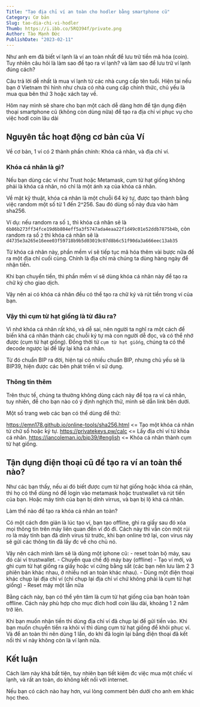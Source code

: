 ```yaml
---
Title: "Tạo địa chỉ ví an toàn cho hodler bằng smartphone cũ"
Category: Cơ bản
Slug: tao-dia-chi-vi-hodler
Thumb: https://i.ibb.co/5RQ394f/private.png
Author: Tào Mạnh Đức
PublishDate: "2023-02-11"
---
```


Như anh em đã biết ví lạnh là ví an toàn nhất để lưu trữ tiền mã hóa (coin). Tuy nhiên câu hỏi là làm sao để tạo ra ví lạnh? và làm sao để lưu trữ ví lạnh đúng cách?

Câu trả lời dễ nhất là mua ví lạnh từ các nhà cung cấp tên tuổi. Hiện tai nếu bạn ở Vietnam thì hình như chưa có nhà cung cấp chính thức, chủ yếu là mua qua bên thứ 3 hoặc xách tay về.

Hôm nay mình sẽ share cho bạn một cách dễ dàng hơn để tận dụng điện thoại smartphone cũ (không còn dùng nữa) để tạo ra địa chỉ ví phục vụ cho việc hodl coin lâu dài

## Nguyên tắc hoạt động cơ bản của Ví

Về cơ bản, 1 ví có 2 thành phần chính: Khóa cá nhân, và địa chỉ ví.

### Khóa cá nhân là gì?

Nếu bạn dùng các ví như Trust hoặc Metamask, cụm từ hạt giống không phải là khóa cá nhân, nó chỉ là một ánh xạ của khóa cá nhân.

Về mặt kỹ thuật, khóa cá nhân là một chuỗi 64 ký tự, được tạo thành bằng việc random một số từ 1 đến 2^256. Sau đó dùng số này đưa vào hàm sha256.

Ví dụ: nếu random ra số ```1```, thì khóa cá nhân sẽ là ```6b86b273ff34fce19d6b804eff5a3f5747ada4eaa22f1d49c01e52ddb7875b4b```, còn random ra số ```2``` thì khóa cá nhân sẽ là ```d4735e3a265e16eee03f59718b9b5d03019c07d8b6c51f90da3a666eec13ab35```

Từ khóa cá nhân này, phần mềm ví sẽ tiếp tục mã hóa thêm vài bược nữa để ra một địa chỉ cuối cùng. Chính là địa chỉ mà chúng ta dùng hàng ngày để nhận tiền.

Khi bạn chuyển tiền, thì phần mềm ví sẽ dùng khóa cá nhân này để tạo ra chữ ký cho giao dịch.

Vậy nên ai có khóa cá nhân đều có thể tạo ra chữ ký và rút tiền trong ví của bạn.

### Vậy thì cụm từ hạt giống là từ đâu ra?

Vì nhớ khóa cá nhân rất khó, và dễ sai, nên người ta nghĩ ra một cách để biến khá cá nhân thành các chuỗi ký tự mà con người dễ đọc, và có thể nhớ được (cụm từ hạt giống). Đồng thời từ ```cụm từ hạt giống```, chúng ta có thể decode ngược lại để lấy lại khá cá nhân.

Từ đó chuẩn BIP ra đời, hiện tại có nhiều chuẩn BIP, nhưng chủ yếu sẽ là BIP39, hiện được các bên phát triển ví sử dụng.

### Thông tin thêm

Trên thực tế, chúng ta thường không dùng cách này để tọa ra ví cá nhân, tuy nhiên, để cho bạn nào có ý định nghịch thử, mình sẽ dẫn link bên dưới.

Một số trang web các bạn có thể dùng để thử:

https://emn178.github.io/online-tools/sha256.html <= Tạo một khóa cá nhân từ chữ số hoặc ký tự.
https://privatekeys.pw/calc <= Lấy địa chỉ ví từ khóa cá nhân.
https://iancoleman.io/bip39/#english <= Khóa cá nhân thành cụm từ hạt giống.

## Tận dụng điện thoại cũ để tạo ra ví an toàn thế nào?

Như các bạn thấy, nếu ai đó biết được cụm từ hạt giống hoặc khóa cá nhân, thì họ có thể dùng nó để login vào metamask hoặc trustwallet và rút tiền của bạn. Hoặc máy tính của bạn bị dính virrus, và bạn bị lộ khá cá nhân.

Làm thế nào để tạo ra khóa cá nhân an toàn?

Có một cách đơn giản là lúc tạo ví, bạn tạo offline, ghi ra giấy sau đó xóa mọi thông tin trên máy liên quan đến ví đó đi. Cách này thì vẫn còn một rủi ro là máy tính bạn đã dính virus từ trước, khi bạn online trở lại, con virus này sẽ gửi các thông tin đã lấy đc về cho chủ nó.

Vậy nên cách mình làm sẽ là dùng một iphone cũ:
    - reset toàn bộ máy, sau đó cài ví trustwallet.
    - Chuyển qua chế độ máy bay (offline)
    - Tạo ví mới, và ghi cụm từ hạt giống ra giấy hoặc ví cứng bằng sắt (các bạn nên lưu làm 2 3 phiên bản khác nhau, ở nhiều nơi an toàn khác nhau).
    - Dùng một điện thoại khác chụp lại địa chỉ ví (chỉ chụp lại địa chỉ ví chứ không phải là cụm từ hạt giống)
    - Reset máy một lần nữa

Bằng cách này, bạn có thể yên tâm là cụm từ hạt giống của bạn hoàn toàn offline. Cách này phù hợp cho mục đích hodl coin lâu dài, khoảng 1 2 năm trở lên.

Khi bạn muốn nhận tiền thì dùng địa chỉ ví đã chụp lại để gửi tiền vào. Khi bạn muốn chuyển tiền ra khỏi ví thì dùng cụm từ hạt giống để khôi phục ví. Và để an toàn thì nên dùng 1 lần, do khi đã login lại bằng điện thoại đã kết nối thì ví này không còn là ví lạnh nữa.

## Kết luận

Cách làm này khá bất tiện, tuy nhiên bạn tiết kiệm đc việc mua một chiếc ví lạnh, và rất an toàn, do không kết nối với internet.

Nếu bạn có cách nào hay hơn, vui lòng comment bên dưới cho anh em khác học theo.